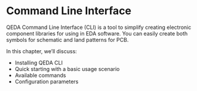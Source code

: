 # Command Line Interface

QEDA Command Line Interface (CLI) is a tool to simplify creating electronic component libraries for using in EDA software. You can easily create both symbols for schematic and land patterns for PCB.

In this chapter, we’ll discuss:

* Installing QEDA CLI
* Quick starting with a basic usage scenario
* Available commands
* Configuration parameters

